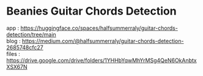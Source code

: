 # Beanies Guitar Chords Detection
app : https://huggingface.co/spaces/halfsummerraly/guitar-chords-detection/tree/main  
blog : https://medium.com/@halfsummerraly/guitar-chords-detection-2685748cfc27  
files : https://drive.google.com/drive/folders/1YHHbYqwMhYrMSg4QeN6OkAnbtxXSX67N
